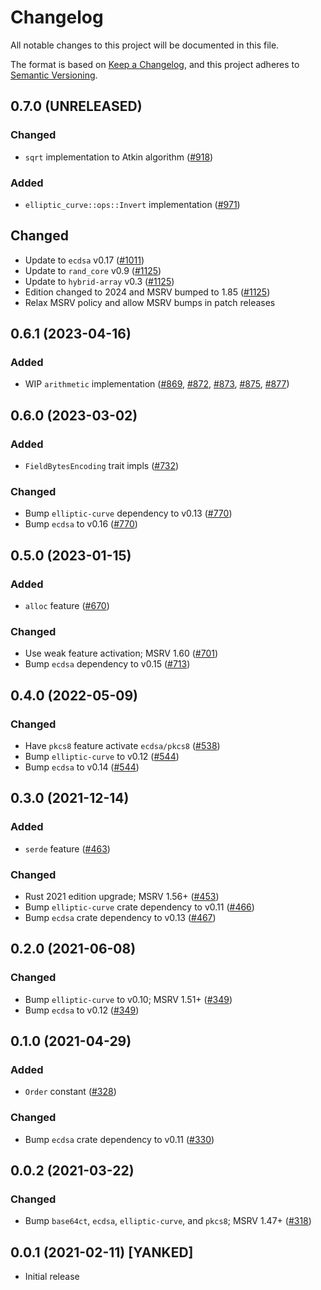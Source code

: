 # Changelog
All notable changes to this project will be documented in this file.

The format is based on [Keep a Changelog](https://keepachangelog.com/en/1.0.0/),
and this project adheres to [Semantic Versioning](https://semver.org/spec/v2.0.0.html).

## 0.7.0 (UNRELEASED)
### Changed 
- `sqrt` implementation to Atkin algorithm ([#918])

### Added
- `elliptic_curve::ops::Invert` implementation ([#971])

## Changed
- Update to `ecdsa` v0.17 ([#1011])
- Update to `rand_core` v0.9 ([#1125])
- Update to `hybrid-array` v0.3 ([#1125])
- Edition changed to 2024 and MSRV bumped to 1.85 ([#1125])
- Relax MSRV policy and allow MSRV bumps in patch releases

[#918]: https://github.com/RustCrypto/elliptic-curves/pull/918
[#971]: https://github.com/RustCrypto/elliptic-curves/pull/971
[#1011]: https://github.com/RustCrypto/elliptic-curves/pull/1011
[#1125]: https://github.com/RustCrypto/elliptic-curves/pull/1125

## 0.6.1 (2023-04-16)
### Added
- WIP `arithmetic` implementation ([#869], [#872], [#873], [#875], [#877])

[#869]: https://github.com/RustCrypto/elliptic-curves/pull/869
[#872]: https://github.com/RustCrypto/elliptic-curves/pull/872
[#873]: https://github.com/RustCrypto/elliptic-curves/pull/873
[#875]: https://github.com/RustCrypto/elliptic-curves/pull/875
[#877]: https://github.com/RustCrypto/elliptic-curves/pull/877

## 0.6.0 (2023-03-02)
### Added
- `FieldBytesEncoding` trait impls ([#732])

### Changed
- Bump `elliptic-curve` dependency to v0.13 ([#770])
- Bump `ecdsa` to v0.16 ([#770])

[#732]: https://github.com/RustCrypto/elliptic-curves/pull/732
[#770]: https://github.com/RustCrypto/elliptic-curves/pull/770

## 0.5.0 (2023-01-15)
### Added
- `alloc` feature ([#670])

### Changed
- Use weak feature activation; MSRV 1.60 ([#701])
- Bump `ecdsa` dependency to v0.15 ([#713])

[#670]: https://github.com/RustCrypto/elliptic-curves/pull/670
[#701]: https://github.com/RustCrypto/elliptic-curves/pull/701
[#713]: https://github.com/RustCrypto/elliptic-curves/pull/713

## 0.4.0 (2022-05-09)
### Changed
- Have `pkcs8` feature activate `ecdsa/pkcs8` ([#538])
- Bump `elliptic-curve` to v0.12 ([#544])
- Bump `ecdsa` to v0.14 ([#544])

[#538]: https://github.com/RustCrypto/elliptic-curves/pull/538
[#544]: https://github.com/RustCrypto/elliptic-curves/pull/544

## 0.3.0 (2021-12-14)
### Added
- `serde` feature ([#463])

### Changed
- Rust 2021 edition upgrade; MSRV 1.56+ ([#453])
- Bump `elliptic-curve` crate dependency to v0.11 ([#466])
- Bump `ecdsa` crate dependency to v0.13 ([#467])

[#453]: https://github.com/RustCrypto/elliptic-curves/pull/453
[#463]: https://github.com/RustCrypto/elliptic-curves/pull/463
[#466]: https://github.com/RustCrypto/elliptic-curves/pull/466
[#467]: https://github.com/RustCrypto/elliptic-curves/pull/467

## 0.2.0 (2021-06-08)
### Changed
- Bump `elliptic-curve` to v0.10; MSRV 1.51+ ([#349])
- Bump `ecdsa` to v0.12 ([#349])

[#349]: https://github.com/RustCrypto/elliptic-curves/pull/349

## 0.1.0 (2021-04-29)
### Added
- `Order` constant ([#328])

### Changed
- Bump `ecdsa` crate dependency to v0.11 ([#330])

[#328]: https://github.com/RustCrypto/elliptic-curves/pull/328
[#330]: https://github.com/RustCrypto/elliptic-curves/pull/330

## 0.0.2 (2021-03-22)
### Changed
- Bump `base64ct`, `ecdsa`, `elliptic-curve`, and `pkcs8`; MSRV 1.47+ ([#318])

[#318]: https://github.com/RustCrypto/elliptic-curves/pull/318

## 0.0.1 (2021-02-11) [YANKED]
- Initial release
